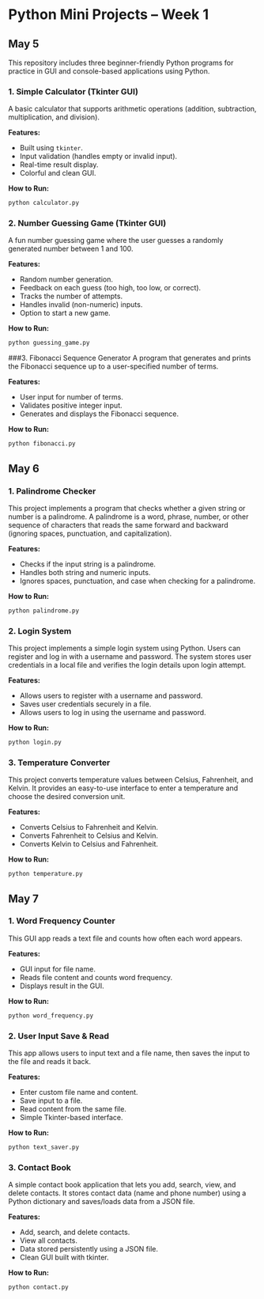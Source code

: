 #  Python Mini Projects – Week 1

## May 5
This repository includes three beginner-friendly Python programs for practice in GUI and console-based applications using Python.

###  1. Simple Calculator (Tkinter GUI)

A basic calculator that supports arithmetic operations (addition, subtraction, multiplication, and division).

**Features:**
- Built using `tkinter`.
- Input validation (handles empty or invalid input).
- Real-time result display.
- Colorful and clean GUI.

**How to Run:**
```bash
python calculator.py
```
 ### 2. Number Guessing Game (Tkinter GUI)
A fun number guessing game where the user guesses a randomly generated number between 1 and 100.

**Features:**
- Random number generation.
- Feedback on each guess (too high, too low, or correct).
- Tracks the number of attempts.
- Handles invalid (non-numeric) inputs.
- Option to start a new game.

**How to Run:**
```bash
python guessing_game.py
```
###3. Fibonacci Sequence Generator
A program that generates and prints the Fibonacci sequence up to a user-specified number of terms.

**Features:**
- User input for number of terms.
- Validates positive integer input.
- Generates and displays the Fibonacci sequence.

**How to Run:**
```bash
python fibonacci.py
```
## May 6

### 1. Palindrome Checker

This project implements a program that checks whether a given string or number is a palindrome. A palindrome is a word, phrase, number, or other sequence of characters that reads the same forward and backward (ignoring spaces, punctuation, and capitalization).

**Features:**
- Checks if the input string is a palindrome.
- Handles both string and numeric inputs.
- Ignores spaces, punctuation, and case when checking for a palindrome.

**How to Run:**

  ```bash
  python palindrome.py
  ```
### 2. Login System

This project implements a simple login system using Python. Users can register and log in with a username and password. The system stores user credentials in a local file and verifies the login details upon login attempt.

**Features:**
- Allows users to register with a username and password.
- Saves user credentials securely in a file.
- Allows users to log in using the username and password.

**How to Run:**

  ```bash
  python login.py
  ```
### 3. Temperature Converter

This project converts temperature values between Celsius, Fahrenheit, and Kelvin. It provides an easy-to-use interface to enter a temperature and choose the desired conversion unit.

**Features:**
- Converts Celsius to Fahrenheit and Kelvin.
- Converts Fahrenheit to Celsius and Kelvin.
- Converts Kelvin to Celsius and Fahrenheit.

**How to Run:**

  ```bash
  python temperature.py
  ```
## May 7

### 1. Word Frequency Counter

This GUI app reads a text file and counts how often each word appears.

**Features:**
- GUI input for file name.
- Reads file content and counts word frequency.
- Displays result in the GUI.

**How to Run:**

  ```bash
  python word_frequency.py
  ```
### 2. User Input Save & Read 

This app allows users to input text and a file name, then saves the input to the file and reads it back.

**Features:**
- Enter custom file name and content.
- Save input to a file.
- Read content from the same file.
- Simple Tkinter-based interface.

**How to Run:**

  ```bash
  python text_saver.py
  ```
### 3. Contact Book

A simple contact book application that lets you add, search, view, and delete contacts. It stores contact data (name and phone number) using a Python dictionary and saves/loads data from a JSON file.

**Features:**
- Add, search, and delete contacts.
- View all contacts.
- Data stored persistently using a JSON file.
- Clean GUI built with tkinter.

**How to Run:**

  ```bash
  python contact.py
  ```